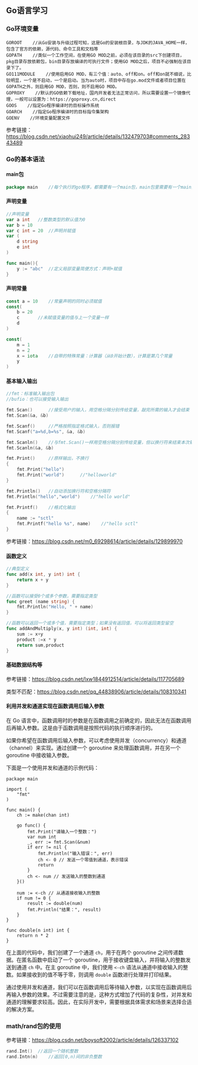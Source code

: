 ## Go语言学习

### Go环境变量

```
GOROOT    //从Go安装与升级过程可知，这是Go的安装根目录，与JDK的JAVA_HOME一样，包含了官方的依赖，源代码、命令工具和文档等
GOPATH    //类似一个工作空间，在使用GO MOD之前，必须在该目录的src下创建项目，pkg目录存放依赖包，bin目录存放编译的可执行文件；使用GO MOD之后，项目不必强制在该目录下了。
GO111MODULE    //使用启用GO MOD，有三个值：auto、off和on。off和on就不细说，比较明显，一个是不启动，一个是启动。当为auto时，项目中存在go.mod文件或者项目位置在GOPATH之外，则启用GO MOD，否则，则不启用GO MOD。
GOPROXY    //默认的GO依赖下载地址，国内开发者无法正常访问，所以需要设置一个镜像代理，一般可以设置为：https://goproxy.cn,direct
GOOS    //指定Go程序编译时的目标操作系统
GOARCH    //指定Go程序编译时的目标指令集架构
GOENV    //环境变量配置文件
```

参考链接：https://blog.csdn.net/xiaohui249/article/details/132479703#comments_28343489



### Go的基本语法
#### main包
```go
package main	//每个执行的go程序，都需要有一个main包，main包里需要有一个main函数
```
#### 声明变量
```go
//声明变量
var a int	//整数类型的默认值为0
var b = 10
var c int = 20	//声明并赋值
var (
	d string
	e int
)

func main(){
    y := "abc"	//定义局部变量简便方式：声明+赋值
}
```

#### 声明常量

```go
const a = 10	//常量声明的同时必须赋值
const(
	b = 20
    c		//未赋值变量的值与上一个变量一样
    d
)

const(
	m = 1
	n = 2
	x = iota	//自带的特殊常量：计算器（从0开始计数），计算是第几个常量
	y
)
```

#### 基本输入输出

```go
//fmt：标准输入输出包
//bufio：也可以接受输入输出

fmt.Scan()		//接受用户的输入，用空格分隔分别传给变量，敲完所需的输入才会结束
fmt.Scan(&a, &b)

fmt.Scanf()		//严格按照指定格式输入，否则报错
fmt.Scanf("a=%d,b=%s", &a, &b)

fmt.Scanln()	//与fmt.Scan()一样用空格分隔分别传给变量，但以换行符来结束本次输入
fmt.Scanln(&a, &b)

fmt.Print()		//原样输出，不换行
{
	fmt.Print("hello")
	fmt.Print("world")		//"helloworld"
}

fmt.Println()	//自动添加换行符和空格分隔符
fmt.Println("hello","world")	//"hello world"

fmt.Printf()	//格式化输出
{
    name := "sctl"
    fmt.Printf("hello %s", name)	//"hello sctl"
}
```

参考链接：https://blog.csdn.net/m0_69298614/article/details/129899970

#### 函数定义

```go
//典型定义
func add(x int, y int) int {
	return x + y
}

//函数可以接受0个或多个参数，需要指定类型
func greet (name string) {
    fmt.Println("Hello, " + name)
}

//函数可以返回一个或多个值，需要指定类型；如果没有返回值，可以将返回类型留空
func addAndMultiply(x, y int) (int, int) {
    sum := x+y
    product :=x * y
    return sum,product
}
```

#### 基础数据结构等

参考链接：https://blog.csdn.net/lxw1844912514/article/details/117705689

类型不匹配：https://blog.csdn.net/qq_44838906/article/details/108310341

#### 利用并发和通道实现在函数调用后输入参数

在 Go 语言中，函数调用时的参数是在函数调用之前确定的，因此无法在函数调用后再输入参数。这是由于函数调用是按照代码的执行顺序进行的。

如果你希望在函数调用后输入参数，可以考虑使用并发（concurrency）和通道（channel）来实现。通过创建一个 goroutine 来处理函数调用，并在另一个 goroutine 中接收输入参数。

下面是一个使用并发和通道的示例代码：

```
package main

import (
    "fmt"
)

func main() {
    ch := make(chan int)

    go func() {
        fmt.Print("请输入一个整数：")
        var num int
        _, err := fmt.Scan(&num)
        if err != nil {
            fmt.Println("输入错误：", err)
            ch <- 0 // 发送一个零值到通道，表示错误
            return
        }
        ch <- num // 发送输入的整数到通道
    }()

    num := <-ch // 从通道接收输入的整数
    if num != 0 {
        result := double(num)
        fmt.Println("结果：", result)
    }
}

func double(n int) int {
    return n * 2
}
```

在上面的代码中，我们创建了一个通道 `ch`，用于在两个 goroutine 之间传递数据。在匿名函数中启动了一个 goroutine，用于接收键盘输入，并将输入的整数发送到通道 `ch` 中。在主 goroutine 中，我们使用 `<-ch` 语法从通道中接收输入的整数。如果接收到的值不等于零，则调用 `double` 函数进行处理并打印结果。

通过使用并发和通道，我们可以在函数调用后等待输入参数，以实现在函数调用后再输入参数的效果。不过需要注意的是，这种方式增加了代码的复杂性，对并发和通道的理解要求较高。因此，在实际开发中，需要根据具体需求和场景来选择合适的解决方案。





### math/rand包的使用

参考链接：https://blog.csdn.net/boysoft2002/article/details/126337102

```go
rand.Int()	//返回一个随机整数
rand.Intn(n)	//返回[0,n)间的非负整数
```

